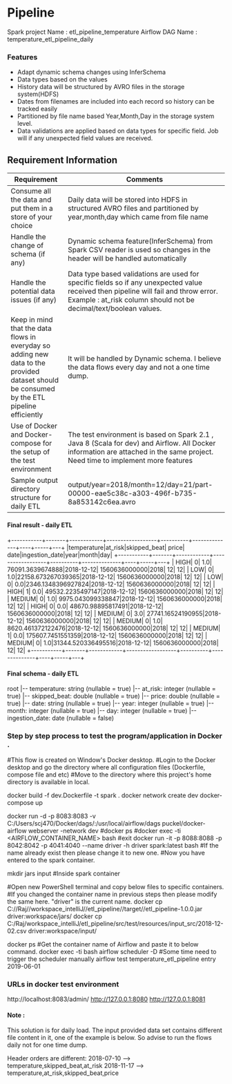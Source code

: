 # Pipeline

Spark project Name : etl_pipeline_temperature
Airflow DAG Name : temperature_etl_pipeline_daily

### Features

* Adapt dynamic schema changes using InferSchema
* Data types based on the values
* History data will be structured by AVRO files in the storage system(HDFS)
* Dates from filenames are included into each record so history can be tracked easily
* Partitioned by file name based Year,Month,Day in the storage system level.
* Data validations are applied based on data types for specific field. Job will if any unexpected field values are received.


## Requirement Information

|  Requirement | Comments |
| ------ | ------ |
| Consume all the data and put them in a store of your choice | Daily data will be stored into HDFS in structured AVRO files and partitioned by year,month,day which came from file name   |
| Handle the change of schema (if any)  | Dynamic schema feature(InferSchema) from Spark CSV reader is used so changes in the header will be handled automatically |
| Handle the potential data issues (if any) | Data type based validations are used for specific fields so if any unexpected value received then pipeline will fail and throw error. Example : at_risk column should not be decimal/text/boolean values.   |
| Keep in mind that the data flows in everyday so adding new data to the provided dataset should be consumed by the ETL pipeline efficiently  | It will be handled by Dynamic schema. I believe the data flows every day and not a one time dump. |
| Use of Docker and Docker-compose for the setup of the test environment | The test environment is based on Spark 2.1 , Java 8 (Scala for dev) and Airflow. All Docker information are attached in the same project. Need time to implement more features |
| Sample output directory structure for daily ETL | output/year=2018/month=12/day=21/part-00000-eae5c38c-a303-496f-b735-8a853142c6ea.avro |


#### Final result - daily ETL


 +-----------+-------+------------+------------------+----------+--------------+----+-----+---+
|temperature|at_risk|skipped_beat|             price|      date|ingestion_date|year|month|day|
+-----------+-------+------------+------------------+----------+--------------+----+-----+---+
|       HIGH|      0|         1.0|  76091.3639674888|2018-12-12| 1560636000000|2018|   12| 12|
|        LOW|      0|         1.0|22158.673267039365|2018-12-12| 1560636000000|2018|   12| 12|
|        LOW|      0|         0.0|2346.1348396927824|2018-12-12| 1560636000000|2018|   12| 12|
|       HIGH|      1|         0.0|  49532.2235497147|2018-12-12| 1560636000000|2018|   12| 12|
|     MEDIUM|      0|         1.0| 9975.043099338847|2018-12-12| 1560636000000|2018|   12| 12|
|       HIGH|      0|         0.0| 48670.98895817491|2018-12-12| 1560636000000|2018|   12| 12|
|     MEDIUM|      0|         3.0| 27741.16524190955|2018-12-12| 1560636000000|2018|   12| 12|
|     MEDIUM|      0|         1.0| 8620.461372122476|2018-12-12| 1560636000000|2018|   12| 12|
|     MEDIUM|      1|         0.0| 175607.7451551359|2018-12-12| 1560636000000|2018|   12| 12|
|     MEDIUM|      0|         1.0|31344.520336495516|2018-12-12| 1560636000000|2018|   12| 12|
+-----------+-------+------------+------------------+----------+--------------+----+-----+---+


#### Final schema - daily ETL

root
 |-- temperature: string (nullable = true)
 |-- at_risk: integer (nullable = true)
 |-- skipped_beat: double (nullable = true)
 |-- price: double (nullable = true)
 |-- date: string (nullable = true)
 |-- year: integer (nullable = true)
 |-- month: integer (nullable = true)
 |-- day: integer (nullable = true)
 |-- ingestion_date: date (nullable = false)




### Step by step process to test the program/application in Docker .
#This flow is created on Window's Docker desktop.
#Login to the Docker desktop and go the directory where all configuration files (Dockerfile, compose file and etc)
#Move to the directory where this project's home directory is available in local.

docker build -f dev.Dockerfile -t spark .
docker network create dev
docker-compose up


 docker run -d -p 8083:8083 -v C:/Users/scj470/Docker/dags/:/usr/local/airflow/dags  puckel/docker-airflow webserver -network dev
     #docker ps
     #docker exec -ti <AIRFLOW_CONTAINER_NAME> bash
     #exit
 docker run -it -p 8088:8088 -p 8042:8042 -p 4041:4040 --name driver -h driver spark:latest bash
	#If the name already exist then please change it to new one.
	#Now you have entered to the spark container.

 mkdir jars  input  #Inside spark container

 #Open new PowerShell terminal and copy below files to specific containers.
 #If you changed the container name in previous steps then please modify the same here.  "driver" is the current name.
 docker cp C://Raj//workspace_intelliJ//etl_pipeline//target//etl_pipeline-1.0.0.jar driver:workspace/jars/
 docker cp C:/Raj/workspace_intelliJ/etl_pipeline/src/test/resources/input_src/2018-12-02.csv driver:workspace/input/

  docker ps
 #Get the container name of Airflow and paste it to below command.
 docker exec -ti <container name> bash
 airflow scheduler -D #Some time need to trigger the scheduler manually
 airflow test temperature_etl_pipeline entry 2019-06-01

### URLs in docker test environment

 http://localhost:8083/admin/
 http://127.0.0.1:8080
 http://127.0.0.1:8081

#### Note :
This solution is for daily load.  The input provided data set contains different file content in it, one of the example is below. So advise to run the flows daily not for one time dump.

Header orders are different:
2018-07-10 --> temperature,skipped_beat,at_risk
2018-11-17 --> temperature,at_risk,skipped_beat,price

